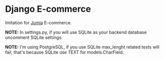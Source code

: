 # Django E-commerce

Imitation for [Jumia](https://www.jumia.com.eg/) E-commerce.

**NOTE:** In settings.py, if you will use SQLite as your backend database uncomment SQLite settings.

**NOTE:** I'm using PostgreSQL, if you use SQLite max_lenght related tests will fail, that's because SQLite use TEXT for models.CharField.

